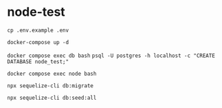 # node-test


```cp .env.example .env```

```docker-compose up -d```



```docker compose exec db bash```
```psql -U postgres -h localhost -c "CREATE DATABASE node_test;"```


```docker compose exec node bash```

```npx sequelize-cli db:migrate```

```npx sequelize-cli db:seed:all```

